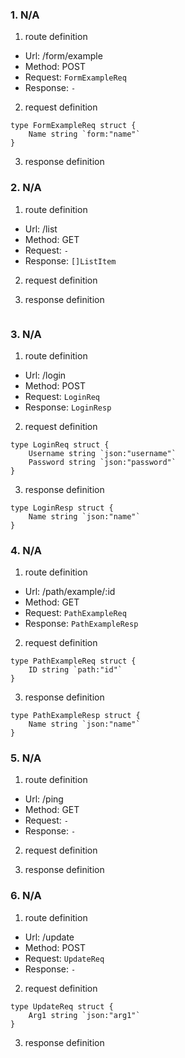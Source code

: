 ### 1. N/A

1. route definition

- Url: /form/example
- Method: POST
- Request: `FormExampleReq`
- Response: `-`

2. request definition



```golang
type FormExampleReq struct {
	Name string `form:"name"`
}
```


3. response definition


### 2. N/A

1. route definition

- Url: /list
- Method: GET
- Request: `-`
- Response: `[]ListItem`

2. request definition



3. response definition



```golang

```

### 3. N/A

1. route definition

- Url: /login
- Method: POST
- Request: `LoginReq`
- Response: `LoginResp`

2. request definition



```golang
type LoginReq struct {
	Username string `json:"username"`
	Password string `json:"password"`
}
```


3. response definition



```golang
type LoginResp struct {
	Name string `json:"name"`
}
```

### 4. N/A

1. route definition

- Url: /path/example/:id
- Method: GET
- Request: `PathExampleReq`
- Response: `PathExampleResp`

2. request definition



```golang
type PathExampleReq struct {
	ID string `path:"id"`
}
```


3. response definition



```golang
type PathExampleResp struct {
	Name string `json:"name"`
}
```

### 5. N/A

1. route definition

- Url: /ping
- Method: GET
- Request: `-`
- Response: `-`

2. request definition



3. response definition


### 6. N/A

1. route definition

- Url: /update
- Method: POST
- Request: `UpdateReq`
- Response: `-`

2. request definition



```golang
type UpdateReq struct {
	Arg1 string `json:"arg1"`
}
```


3. response definition


